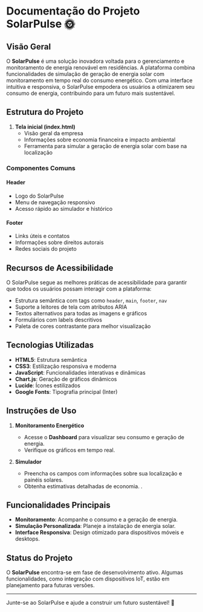 # Documentação do Projeto SolarPulse 🌞

## Visão Geral
O **SolarPulse** é uma solução inovadora voltada para o gerenciamento e monitoramento de energia renovável em residências. A plataforma combina funcionalidades de simulação de geração de energia solar com monitoramento em tempo real do consumo energético. Com uma interface intuitiva e responsiva, o SolarPulse empodera os usuários a otimizarem seu consumo de energia, contribuindo para um futuro mais sustentável.

## Estrutura do Projeto


1. **Tela inicial (index.html)**
   - Visão geral da empresa
   - Informações sobre economia financeira e impacto ambiental
   - Ferramenta para simular a geração de energia solar com base na localização

### Componentes Comuns

#### Header
- Logo do SolarPulse
- Menu de navegação responsivo
- Acesso rápido ao simulador e histórico

#### Footer
- Links úteis e contatos
- Informações sobre direitos autorais
- Redes sociais do projeto

## Recursos de Acessibilidade

O SolarPulse segue as melhores práticas de acessibilidade para garantir que todos os usuários possam interagir com a plataforma:

- Estrutura semântica com tags como `header`, `main`, `footer`, `nav`
- Suporte a leitores de tela com atributos ARIA
- Textos alternativos para todas as imagens e gráficos
- Formulários com labels descritivos
- Paleta de cores contrastante para melhor visualização

## Tecnologias Utilizadas

- **HTML5**: Estrutura semântica
- **CSS3**: Estilização responsiva e moderna
- **JavaScript**: Funcionalidades interativas e dinâmicas
- **Chart.js**: Geração de gráficos dinâmicos
- **Lucide**: Ícones estilizados
- **Google Fonts**: Tipografia principal (Inter)

## Instruções de Uso


1. **Monitoramento Energético**
   - Acesse o **Dashboard** para visualizar seu consumo e geração de energia.
   - Verifique os gráficos em tempo real.

2. **Simulador**
   - Preencha os campos com informações sobre sua localização e painéis solares.
   - Obtenha estimativas detalhadas de economia.
.


## Funcionalidades Principais

- **Monitoramento**: Acompanhe o consumo e a geração de energia.
- **Simulação Personalizada**: Planeje a instalação de energia solar.
- **Interface Responsiva**: Design otimizado para dispositivos móveis e desktops.


## Status do Projeto

O **SolarPulse** encontra-se em fase de desenvolvimento ativo. Algumas funcionalidades, como integração com dispositivos IoT, estão em planejamento para futuras versões. 

---

Junte-se ao SolarPulse e ajude a construir um futuro sustentável! 🌱